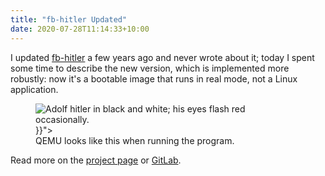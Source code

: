 ```yaml
---
title: "fb-hitler Updated"
date: 2020-07-28T11:14:33+10:00
---
```


I updated [fb-hitler](/projects/fb-hitler/) a few years ago and never wrote
about it; today I spent some time to describe the new version, which is
implemented more robustly: now it's a bootable image that runs in real mode, not
a Linux application.

<!--more-->

<figure>
  <img alt="Adolf hitler in black and white; his eyes flash red occasionally."
       src="{{< resource "demo-ng.gif" >}}">
  <figcaption>
    QEMU looks like this when running the program.
  </figcaption>
</figure>

Read more on the [project page](/projects/fb-hitler/) or
[GitLab](https://gitlab.com/taricorp/fb-hitler-ng).
